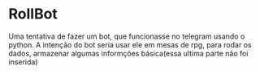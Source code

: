 # RollBot
Uma tentativa de fazer um bot, que funcionasse no telegram usando o python. 
A intenção do bot seria usar ele em mesas de rpg, para rodar os dados, armazenar algumas informções básica(essa ultima parte não foi inserida)
